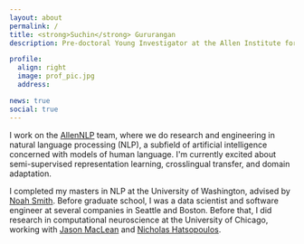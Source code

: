 ```yaml
---
layout: about
permalink: /
title: <strong>Suchin</strong> Gururangan
description: Pre-doctoral Young Investigator at the Allen Institute for AI

profile:  
  align: right
  image: prof_pic.jpg
  address:

news: true
social: true
---
```


I work on the [AllenNLP](http://allennlp.org) team, where we do research and engineering in natural language processing (NLP), a subfield of artificial intelligence concerned with models of human language. I'm currently excited about semi-supervised representation learning, crosslingual transfer, and domain adaptation.

I completed my masters in NLP at the University of Washington, advised by [Noah Smith](https://homes.cs.washington.edu/~nasmith/). Before graduate school, I was a data scientist and software engineer at several companies in Seattle and Boston. Before that, I did research in computational neuroscience at the University of Chicago, working with [Jason MacLean](http://www.macleanlab.com/) and [Nicholas Hatsopoulos](https://pondside.uchicago.edu/oba/faculty/Hatsopoulos/lab/index.html).

